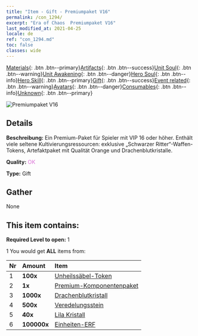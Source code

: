 ```yaml
---
title: "Item - Gift - Premiumpaket V16"
permalink: /con_1294/
excerpt: "Era of Chaos  Premiumpaket V16"
last_modified_at: 2021-04-25
locale: de
ref: "con_1294.md"
toc: false
classes: wide
---
```

 [Materials](/ItemsDE/){: .btn .btn--primary}[Artifacts](/ItemsDE/Artifacts/){: .btn .btn--success}[Unit Soul](/ItemsDE/UnitSoul/){: .btn .btn--warning}[Unit Awakening](/ItemsDE/UnitAwakening/){: .btn .btn--danger}[Hero Soul](/ItemsDE/HeroSoul/){: .btn .btn--info}[Hero Skill](/ItemsDE/HeroSkill/){: .btn .btn--primary}[Gift](/ItemsDE/Gift/){: .btn .btn--success}[Event related](/ItemsDE/Events/){: .btn .btn--warning}[Avatars](/ItemsDE/Avatars/){: .btn .btn--danger}[Consumables](/ItemsDE/Consumables/){: .btn .btn--info}[Unknown](/ItemsDE/Unknown/){: .btn .btn--primary}

 ![Premiumpaket V16](/images/t/i_905001.png)

## Details
 **Beschreibung:** Ein Premium-Paket für Spieler mit VIP 16 oder höher. Enthält viele seltene Kultivierungsressourcen: exklusive „Schwarzer Ritter“-Waffen-Tokens, Artefaktpaket mit Qualität Orange und Drachenblutkristalle.

 **Quality:** <span style="color: #DA70D6">OK</span>

 **Type:** Gift

## Gather

  None

## This item contains:

 **Required Level to open:** 1

 1 You would get **ALL** items  from:

  | Nr | Amount |     Item    |
  |:---|:-------|:------------|
  | 1 |  **100x** | [Unheilssäbel-Token](/ItemsDE/con_979/) |  | 
  | 2 |  **1x** | [Premium-Komponentenpaket](/ItemsDE/con_1363/) |  | 
  | 3 |  **1000x** | [Drachenblutkristall](/ItemsDE/con_879/) |  | 
  | 4 |  **500x** | [Veredelungsstein](/ItemsDE/con_814/) |  | 
  | 5 |  **40x** | [Lila Kristall](/ItemsDE/con_720/) |  | 
  | 6 |  **100000x** | [Einheiten-ERF](/ItemsDE/con_902/) |  | 
